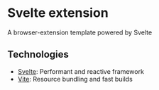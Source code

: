 # Svelte extension

A browser-extension template powered by Svelte

## Technologies
- [Svelte](https://svelte.dev): Performant and reactive framework
- [Vite](https://vitejs.dev): Resource bundling and fast builds
